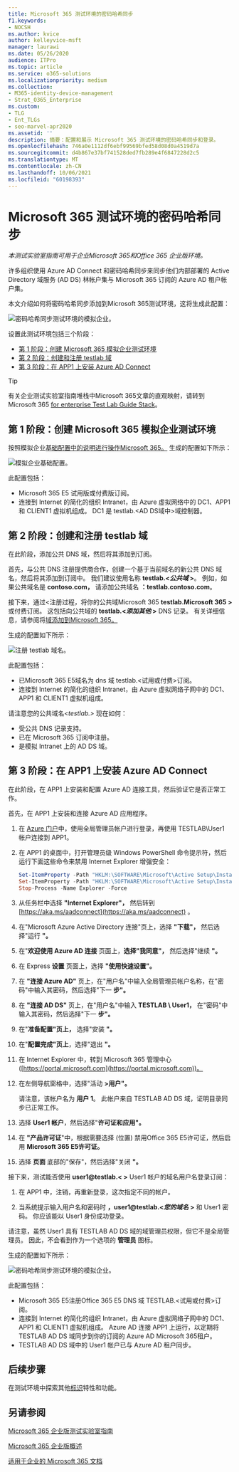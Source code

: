 ```yaml
---
title: Microsoft 365 测试环境的密码哈希同步
f1.keywords:
- NOCSH
ms.author: kvice
author: kelleyvice-msft
manager: laurawi
ms.date: 05/26/2020
audience: ITPro
ms.topic: article
ms.service: o365-solutions
ms.localizationpriority: medium
ms.collection:
- M365-identity-device-management
- Strat_O365_Enterprise
ms.custom:
- TLG
- Ent_TLGs
- seo-marvel-apr2020
ms.assetid: ''
description: 摘要：配置和展示 Microsoft 365 测试环境的密码哈希同步和登录。
ms.openlocfilehash: 746a0e1112df6ebf99569bfed58d08d0a4519d7a
ms.sourcegitcommit: d4b867e37bf741528ded7fb289e4f6847228d2c5
ms.translationtype: MT
ms.contentlocale: zh-CN
ms.lasthandoff: 10/06/2021
ms.locfileid: "60198393"
---
```

# <a name="password-hash-synchronization-for-your-microsoft-365-test-environment"></a>Microsoft 365 测试环境的密码哈希同步

*本测试实验室指南可用于企业Microsoft 365和Office 365 企业版环境。*

许多组织使用 Azure AD Connect 和密码哈希同步来同步他们内部部署的 Active Directory 域服务 (AD DS) 林帐户集与 Microsoft 365 订阅的 Azure AD 租户帐户集。 

本文介绍如何将密码哈希同步添加到Microsoft 365测试环境，这将生成此配置：
  
![密码哈希同步测试环境的模拟企业。](../media/password-hash-sync-m365-ent-test-environment/Phase3.png)
  
设置此测试环境包括三个阶段：
- [第 1 阶段：创建 Microsoft 365 模拟企业测试环境](#phase-1-create-the-microsoft-365-simulated-enterprise-test-environment)
- [第 2 阶段：创建和注册 testlab 域](#phase-2-create-and-register-the-testlab-domain)
- [第 3 阶段：在 APP1 上安装 Azure AD Connect](#phase-3-install-azure-ad-connect-on-app1)
    
> [!TIP]
> 有关企业测试实验室指南堆栈中Microsoft 365文章的直观映射，请转到 Microsoft 365 [for enterprise Test Lab Guide Stack](../downloads/Microsoft365EnterpriseTLGStack.pdf)。
  
## <a name="phase-1-create-the-microsoft-365-simulated-enterprise-test-environment"></a>第 1 阶段：创建 Microsoft 365 模拟企业测试环境

按照模拟企业[基础配置中的说明进行操作Microsoft 365。](simulated-ent-base-configuration-microsoft-365-enterprise.md) 生成的配置如下所示：
  
![模拟企业基础配置。](../media/password-hash-sync-m365-ent-test-environment/Phase1.png)
  
此配置包括：
  
- Microsoft 365 E5 试用版或付费版订阅。
- 连接到 Internet 的简化的组织 Intranet，由 Azure 虚拟网络中的 DC1、APP1 和 CLIENT1 虚拟机组成。 DC1 是 testlab.<AD DS域中>域控制器。

## <a name="phase-2-create-and-register-the-testlab-domain"></a>第 2 阶段：创建和注册 testlab 域

在此阶段，添加公共 DNS 域，然后将其添加到订阅。

首先，与公共 DNS 注册提供商合作，创建一个基于当前域名的新公共 DNS 域名，然后将其添加到订阅中。 我们建议使用名称 **testlab.<*公共域* >**。 例如，如果公共域名是 **<span>contoso</span>.com，** 请添加公共域名 **<span>：testlab</span>.contoso.com**。
  
接下来，通过<注册过程，将你的公共域Microsoft 365 **testlab.Microsoft 365 >** 或付费订阅。 这包括向公共域的 **testlab.<*添加其他* >** DNS 记录。 有关详细信息，请参阅将[域添加到Microsoft 365。](../admin/setup/add-domain.md)

生成的配置如下所示：
  
![注册 testlab 域名。](../media/password-hash-sync-m365-ent-test-environment/Phase2.png)
  
此配置包括：

- 已Microsoft 365 E5域名为 dns 域 testlab.<试用或付费>订阅。 
- 连接到 Internet 的简化的组织 Intranet，由 Azure 虚拟网络子网中的 DC1、APP1 和 CLIENT1 虚拟机组成。

请注意您的公共域名<*testlab.>* 现在如何：

- 受公共 DNS 记录支持。
- 已在 Microsoft 365 订阅中注册。
- 是模拟 Intranet 上的 AD DS 域。
     
## <a name="phase-3-install-azure-ad-connect-on-app1"></a>第 3 阶段：在 APP1 上安装 Azure AD Connect

在此阶段，在 APP1 上安装和配置 Azure AD 连接工具，然后验证它是否正常工作。
  
首先，在 APP1 上安装和连接 Azure AD 应用程序。

1. 在 [Azure 门户](https://portal.azure.com)中，使用全局管理员帐户进行登录，再使用 TESTLAB\\User1 帐户连接到 APP1。
    
2. 在 APP1 的桌面中，打开管理员级 Windows PowerShell 命令提示符，然后运行下面这些命令来禁用 Internet Explorer 增强安全：
    
   ```powershell
   Set-ItemProperty -Path "HKLM:\SOFTWARE\Microsoft\Active Setup\Installed Components\{A509B1A7-37EF-4b3f-8CFC-4F3A74704073}" -Name "IsInstalled" -Value 0
   Set-ItemProperty -Path "HKLM:\SOFTWARE\Microsoft\Active Setup\Installed Components\{A509B1A8-37EF-4b3f-8CFC-4F3A74704073}" -Name "IsInstalled" -Value 0
   Stop-Process -Name Explorer -Force
   ```

3. 从任务栏中选择 **"Internet Explorer"，** 然后转到 [https://aka.ms/aadconnect](https://aka.ms/aadconnect) 。
    
4. 在"Microsoft Azure Active Directory 连接"页上，选择 **"下载"，** 然后选择"运行 **"。**
    
5. 在"**欢迎使用 Azure AD 连接** 页面上，**选择"我同意"，** 然后选择"继续 **"。**
    
6. 在 Express **设置** 页面上，选择 **"使用快速设置"。**
    
7. 在 **"连接 Azure AD"** 页上，在"用户名"中输入全局管理员帐户名称，在"密码"中输入其密码，然后选择"下一 **步"。**
    
8. 在 **"连接 AD DS"** 页上，在"用户名"中输入 **TESTLAB \\ User1，** 在"密码"中输入其密码，然后选择"下一 **步"。**
    
9. 在"**准备配置"页上，** 选择"安装 **"。**
    
10. 在"**配置完成"页上**，选择"退出 **"。**
    
11. 在 Internet Explorer 中，转到 Microsoft 365 管理中心 ([https://portal.microsoft.com](https://portal.microsoft.com))。
    
12. 在左侧导航窗格中，选择"活动 **>用户"。**
    
    请注意，该帐户名为 **用户 1**。 此帐户来自 TESTLAB AD DS 域，证明目录同步已正常工作。
    
13. 选择 **User1 帐户**，然后选择"**许可证和应用"。**
    
14. 在 **"产品许可证**"中，根据需要选择 (位置) 禁用Office 365 E5许可证，然后启用 **Microsoft 365 E5许可证。**  

15. 选择 **页面** 底部的"保存"，然后选择"关闭 **"。**
    
接下来，测试能否使用 **user1@testlab.< >** User1 帐户的域名用户名登录订阅：

1. 在 APP1 中，注销，再重新登录，这次指定不同的帐户。

2. 当系统提示输入用户名和密码时 **，user1@testlab.<*您的域名* >** 和 User1 密码。 你应该能以 User1 身份成功登录。
 
请注意，虽然 User1 具有 TESTLAB AD DS 域的域管理员权限，但它不是全局管理员。 因此，不会看到作为一个选项的 **管理员** 图标。 

生成的配置如下所示：

![密码哈希同步测试环境的模拟企业。](../media/password-hash-sync-m365-ent-test-environment/Phase3.png)

此配置包括： 
  
- Microsoft 365 E5注册Office 365 E5 DNS 域 TESTLAB.<试用或付费>订阅。 
- 连接到 Internet 的简化的组织 Intranet，由 Azure 虚拟网络子网中的 DC1、APP1 和 CLIENT1 虚拟机组成。 Azure AD 连接 APP1 上运行，以定期将 TESTLAB AD DS 域同步到你的订阅的 Azure AD Microsoft 365租户。
- TESTLAB  AD DS 域中的 User1 帐户已与 Azure AD 租户同步。

## <a name="next-step"></a>后续步骤

在测试环境中探索其他[标识](m365-enterprise-test-lab-guides.md#identity)特性和功能。

## <a name="see-also"></a>另请参阅

[Microsoft 365 企业版测试实验室指南](m365-enterprise-test-lab-guides.md)

[Microsoft 365 企业版概述](microsoft-365-overview.md)

[适用于企业的 Microsoft 365 文档](/microsoft-365-enterprise/)